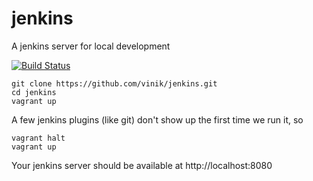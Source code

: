 # jenkins
A jenkins server for local development

[![Build Status](https://travis-ci.org/vinik/jenkins.svg?branch=master)](https://travis-ci.org/vinik/jenkins)

```
git clone https://github.com/vinik/jenkins.git
cd jenkins
vagrant up
```

A few jenkins plugins (like git) don't show up the first time we run it, so
```
vagrant halt
vagrant up
```

Your jenkins server should be available at http://localhost:8080
